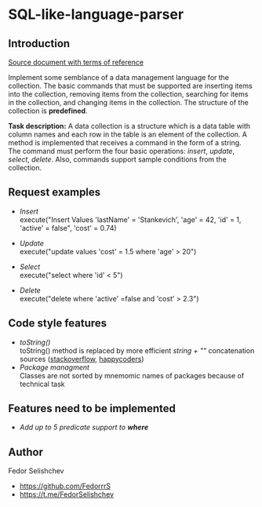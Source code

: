 # SQL-like-language-parser

## Introduction

[Source document with terms of reference](https://docs.google.com/document/d/1QNtu5L3ppvNF-o06ho7eU4jm1R2MQK-For_DWnNZRRE/edit)

Implement some semblance of a data management language for the collection. The basic commands that must be supported are inserting items into the collection, removing items from the collection, searching for items in the collection, and changing items in the collection.
The structure of the collection is **predefined**.

**Task description:**
A data collection is a structure which is a data table with column names and each row in the table is an element of the collection.
A method is implemented that receives a command in the form of a string. The command must perform the four basic operations: _insert_, _update_, _select_, _delete_.
Also, commands support sample conditions from the collection.

## Request examples

- _Insert_ <br/>
  execute("Insert Values 'lastName' = 'Stankevich', 'age' = 42, 'id' = 1, 'active' = false", 'cost' = 0.74)

- _Update_ <br/>
  execute("update values 'cost' = 1.5 where 'age' > 20")

- _Select_ <br/>
  execute("select where 'id' < 5")

- _Delete_ <br/>
  execute("delete where 'active' =false and 'cost' > 2.3")

## Code style features

- _toString()_ <br/>
  toString() method is replaced by more efficient _string + ""_ concatenation <br/>
  sources ([stackoverflow](https://stackoverflow.com/questions/15669068/fastest-way-of-converting-integer-to-string-in-java), [happycoders](https://www.happycoders.eu/java/how-to-convert-int-to-string-fastest/))
- _Package managment_ <br/>
  Classes are not sorted by mnemomic names of packages because of technical task

## Features need to be implemented

- _Add up to 5 predicate support to **where**_

## Author

Fedor Selishchev

- https://github.com/FedorrrS
- https://t.me/FedorSelishchev
